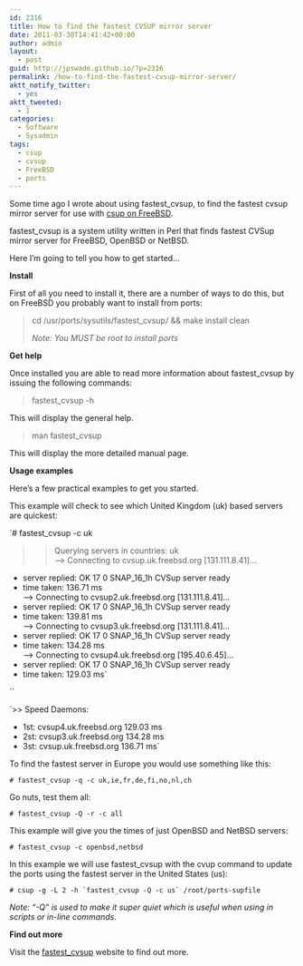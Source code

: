 ```yaml
---
id: 2316
title: How to find the fastest CVSUP mirror server
date: 2011-03-30T14:41:42+00:00
author: admin
layout:
  - post
guid: http://jpswade.github.io/?p=2316
permalink: /how-to-find-the-fastest-cvsup-mirror-server/
aktt_notify_twitter:
  - yes
aktt_tweeted:
  - 1
categories:
  - Software
  - Sysadmin
tags:
  - csup
  - cvsup
  - FreeBSD
  - ports
---
```

<p class="lead">
  Some time ago I wrote about using fastest_cvsup, to find the fastest cvsup mirror server for use with <a href="http://jpswade.github.io/posts/freebsd-62-usrports-no-such-file-or-directory">csup on FreeBSD</a>.
</p>

fastest_cvsup is a system utility written in Perl that finds fastest CVSup mirror server for FreeBSD, OpenBSD or NetBSD.

Here I&#8217;m going to tell you how to get started&#8230;

<!--more-->

**Install**

First of all you need to install it, there are a number of ways to do this, but on FreeBSD you probably want to install from ports:

> cd /usr/ports/sysutils/fastest_cvsup/ && make install clean
> 
> _Note: You MUST be root to install ports_

**Get help**

Once installed you are able to read more information about fastest_cvsup by issuing the following commands:

> fastest_cvsup -h

This will display the general help.

> man fastest_cvsup

This will display the more detailed manual page.

**Usage examples**

Here&#8217;s a few practical examples to get you started.

This example will check to see which United Kingdom (uk) based servers are quickest:

`# fastest_cvsup -c uk<br />
>>  Querying servers in countries: uk<br />
--> Connecting to cvsup.uk.freebsd.org [131.111.8.41]...<br />
- server replied: OK 17 0 SNAP_16_1h CVSup server ready<br />
- time taken: 136.71 ms<br />
--> Connecting to cvsup2.uk.freebsd.org [131.111.8.41]...<br />
- server replied: OK 17 0 SNAP_16_1h CVSup server ready<br />
- time taken: 139.81 ms<br />
--> Connecting to cvsup3.uk.freebsd.org [131.111.8.41]...<br />
- server replied: OK 17 0 SNAP_16_1h CVSup server ready<br />
- time taken: 134.28 ms<br />
--> Connecting to cvsup4.uk.freebsd.org [195.40.6.45]...<br />
- server replied: OK 17 0 SNAP_16_1h CVSup server ready<br />
- time taken: 129.03 ms`

 ``

`>>  Speed Daemons:<br />
- 1st: cvsup4.uk.freebsd.org    129.03 ms<br />
- 2st: cvsup3.uk.freebsd.org    134.28 ms<br />
- 3st: cvsup.uk.freebsd.org     136.71 ms`

To find the fastest server in Europe you would use something like this:

`# fastest_cvsup -q -c uk,ie,fr,de,fi,no,nl,ch`

Go nuts, test them all:

`# fastest_cvsup -Q -r -c all`

This example will give you the times of just OpenBSD and NetBSD servers:

`# fastest_cvsup -c openbsd,netbsd`

In this example we will use fastest_cvsup with the cvup command to update the ports using the fastest server in the United States (us):

``# csup -g -L 2 -h `fastest_cvsup -Q -c us` /root/ports-supfile``

_Note: &#8220;-Q&#8221; is used to make it super quiet which is useful when using in scripts or in-line commands._

**Find out more**

Visit the [fastest_cvsup](http://fastest-cvsup.sourceforge.net/) website to find out more.
